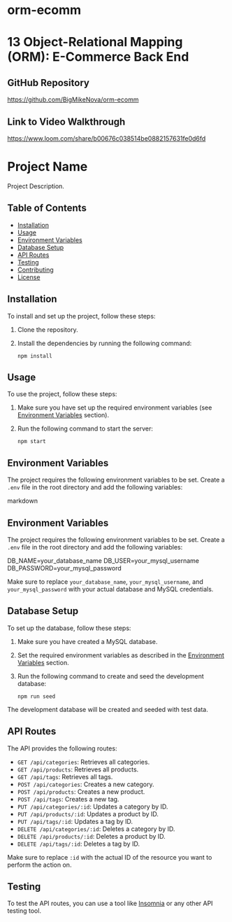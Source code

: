 # orm-ecomm

# 13 Object-Relational Mapping (ORM): E-Commerce Back End

## GitHub Repository

https://github.com/BigMikeNova/orm-ecomm

## Link to Video Walkthrough

https://www.loom.com/share/b00676c038514be0882157631fe0d6fd

# Project Name

Project Description.

## Table of Contents

- [Installation](#installation)
- [Usage](#usage)
- [Environment Variables](#environment-variables)
- [Database Setup](#database-setup)
- [API Routes](#api-routes)
- [Testing](#testing)
- [Contributing](#contributing)
- [License](#license)

## Installation

To install and set up the project, follow these steps:

1. Clone the repository.
2. Install the dependencies by running the following command:

   ```shell
   npm install

## Usage

To use the project, follow these steps:

1. Make sure you have set up the required environment variables (see [Environment Variables](#environment-variables) section).
2. Run the following command to start the server:

   ```shell
   npm start
## Environment Variables

The project requires the following environment variables to be set. Create a `.env` file in the root directory and add the following variables:

markdown

## Environment Variables

The project requires the following environment variables to be set. Create a `.env` file in the root directory and add the following variables:

DB_NAME=your_database_name
DB_USER=your_mysql_username
DB_PASSWORD=your_mysql_password


Make sure to replace `your_database_name`, `your_mysql_username`, and `your_mysql_password` with your actual database and MySQL credentials.

## Database Setup

To set up the database, follow these steps:

1. Make sure you have created a MySQL database.
2. Set the required environment variables as described in the [Environment Variables](#environment-variables) section.
3. Run the following command to create and seed the development database:

   ```shell
   npm run seed

The development database will be created and seeded with test data.

## API Routes

The API provides the following routes:

- `GET /api/categories`: Retrieves all categories.
- `GET /api/products`: Retrieves all products.
- `GET /api/tags`: Retrieves all tags.
- `POST /api/categories`: Creates a new category.
- `POST /api/products`: Creates a new product.
- `POST /api/tags`: Creates a new tag.
- `PUT /api/categories/:id`: Updates a category by ID.
- `PUT /api/products/:id`: Updates a product by ID.
- `PUT /api/tags/:id`: Updates a tag by ID.
- `DELETE /api/categories/:id`: Deletes a category by ID.
- `DELETE /api/products/:id`: Deletes a product by ID.
- `DELETE /api/tags/:id`: Deletes a tag by ID.

Make sure to replace `:id` with the actual ID of the resource you want to perform the action on.

## Testing

To test the API routes, you can use a tool like [Insomnia](https://insomnia.rest/) or any other API testing tool.